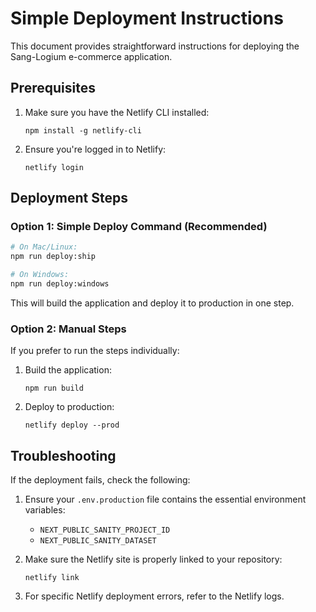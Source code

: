 # Simple Deployment Instructions

This document provides straightforward instructions for deploying the Sang-Logium e-commerce application.

## Prerequisites

1. Make sure you have the Netlify CLI installed:
   ```
   npm install -g netlify-cli
   ```

2. Ensure you're logged in to Netlify:
   ```
   netlify login
   ```

## Deployment Steps

### Option 1: Simple Deploy Command (Recommended)

```bash
# On Mac/Linux:
npm run deploy:ship

# On Windows:
npm run deploy:windows
```

This will build the application and deploy it to production in one step.

### Option 2: Manual Steps

If you prefer to run the steps individually:

1. Build the application:
   ```
   npm run build
   ```

2. Deploy to production:
   ```
   netlify deploy --prod
   ```

## Troubleshooting

If the deployment fails, check the following:

1. Ensure your `.env.production` file contains the essential environment variables:
   - `NEXT_PUBLIC_SANITY_PROJECT_ID`
   - `NEXT_PUBLIC_SANITY_DATASET`

2. Make sure the Netlify site is properly linked to your repository:
   ```
   netlify link
   ```

3. For specific Netlify deployment errors, refer to the Netlify logs.